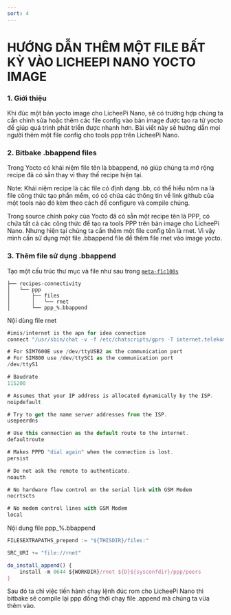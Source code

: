 ```yaml
---
sort: 4
---
```


# HƯỚNG DẪN THÊM MỘT FILE BẤT KỲ VÀO LICHEEPI NANO YOCTO IMAGE


### 1. Giới thiệu

Khi đúc một bản yocto image cho LicheePi Nano, sẽ có trường hợp chúng ta cần chỉnh sửa hoặc thêm
các file config vào bản image được tạo ra từ yocto để giúp quá trình phát triển được nhanh hơn.
Bài viết này sẽ hướng dẫn mọi người thêm một file config cho tools ppp trên LicheePi Nano.

### 2. Bitbake .bbappend files

Trong Yocto có khái niệm file tên là bbappend, nó giúp chúng ta mở rộng recipe đã có sẳn thay
vì thay thế recipe hiện tại.

Note:
  Khái niệm recipe là các file có định dạng .bb, có thể hiểu nôm na là file công thức tạo phần mềm,
có có chứa các thông tin về link github của một tools nào đó kèm theo cách để configure và compile chúng.

Trong source chính poky của Yocto đã có sẳn một recipe tên là PPP, có chứa tất cả các công thức để tạo ra
tools PPP trên bản image cho LicheePi Nano. Nhưng hiện tại chúng ta cần thêm một file config tên là rnet.
Vì vậy mình cần sử dụng một file .bbappend file để thêm file rnet vào image yocto.

### 3. Thêm file sử dụng .bbappend

Tạo một cấu trúc thư mục và file như sau trong [`meta-f1c100s`](https://github.com/ninhnn2/meta-f1c100s)


```shell
├── recipes-connectivity
│   └── ppp
│       ├── files
│       │   └── rnet
│       └── ppp_%.bbappend
```




Nội dùng file rnet
```js
#imis/internet is the apn for idea connection
connect "/usr/sbin/chat -v -f /etc/chatscripts/gprs -T internet.telekom"

# For SIM7600E use /dev/ttyUSB2 as the communication port
# For SIM800 use /dev/ttySC1 as the communication port
/dev/ttyS1

# Baudrate
115200

# Assumes that your IP address is allocated dynamically by the ISP.
noipdefault

# Try to get the name server addresses from the ISP.
usepeerdns

# Use this connection as the default route to the internet.
defaultroute

# Makes PPPD "dial again" when the connection is lost.
persist

# Do not ask the remote to authenticate.
noauth

# No hardware flow control on the serial link with GSM Modem
nocrtscts

# No modem control lines with GSM Modem
local
```

Nội dung file ppp_%.bbappend
```js
FILESEXTRAPATHS_prepend := "${THISDIR}/files:"

SRC_URI += "file://rnet"

do_install_append() {
    install -m 0644 ${WORKDIR}/rnet ${D}${sysconfdir}/ppp/peers
}
```

Sau đó ta chỉ việc tiến hành chạy lệnh đúc rom cho LicheePi Nano thì bitbake sẽ compile lại ppp
đồng thời chạy file .append mà chúng ta vừa thêm vào.

